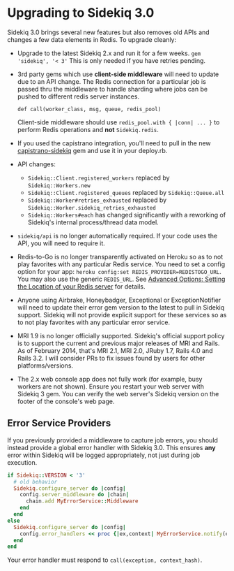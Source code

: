 # Upgrading to Sidekiq 3.0

Sidekiq 3.0 brings several new features but also removes old APIs and
changes a few data elements in Redis.  To upgrade cleanly:

* Upgrade to the latest Sidekiq 2.x and run it for a few weeks.
  `gem 'sidekiq', '< 3'`
  This is only needed if you have retries pending.
* 3rd party gems which use **client-side middleware** will need to update
  due to an API change.  The Redis connection for a particular job is
  passed thru the middleware to handle sharding where jobs can
  be pushed to different redis server instances.

  `def call(worker_class, msg, queue, redis_pool)`

  Client-side middleware should use `redis_pool.with { |conn| ... }` to
  perform Redis operations and **not** `Sidekiq.redis`.
* If you used the capistrano integration, you'll need to pull in the
  new [capistrano-sidekiq](https://github.com/seuros/capistrano-sidekiq)
  gem and use it in your deploy.rb.
* API changes:
  - `Sidekiq::Client.registered_workers` replaced by `Sidekiq::Workers.new`
  - `Sidekiq::Client.registered_queues` replaced by `Sidekiq::Queue.all`
  - `Sidekiq::Worker#retries_exhausted` replaced by `Sidekiq::Worker.sidekiq_retries_exhausted`
  - `Sidekiq::Workers#each` has changed significantly with a reworking
    of Sidekiq's internal process/thread data model.
* `sidekiq/api` is no longer automatically required.  If your code uses
  the API, you will need to require it.
* Redis-to-Go is no longer transparently activated on Heroku so as to not play
  favorites with any particular Redis service. You need to set a config option
  for your app:
  `heroku config:set REDIS_PROVIDER=REDISTOGO_URL`.  You may also use 
  the generic `REDIS_URL`.  See
  [Advanced Options: Setting the Location of your Redis server][1]
  for details.
* Anyone using Airbrake, Honeybadger, Exceptional or ExceptionNotifier
  will need to update their error gem version to the latest to pull in
  Sidekiq support.  Sidekiq will not provide explicit support for these
  services so as to not play favorites with any particular error service.
* MRI 1.9 is no longer officially supported.  Sidekiq's official
  support policy is to support the current and previous major releases
  of MRI and Rails.  As of February 2014, that's MRI 2.1, MRI 2.0, JRuby 1.7, Rails 4.0
  and Rails 3.2.  I will consider PRs to fix issues found by users for
  other platforms/versions.
* The 2.x web console app does not fully work (for example, busy workers are not shown). Ensure you restart your web server with Sidekiq 3 gem. You can verify the web server's Sidekiq version on the footer of the console's web page.

## Error Service Providers

If you previously provided a middleware to capture job errors, you
should instead provide a global error handler with Sidekiq 3.0.  This
ensures **any** error within Sidekiq will be logged appropriately, not
just during job execution.

```ruby
if Sidekiq::VERSION < '3'
  # old behavior
  Sidekiq.configure_server do |config|
    config.server_middleware do |chain|
      chain.add MyErrorService::Middleware
    end
  end
else
  Sidekiq.configure_server do |config|
    config.error_handlers << proc {|ex,context| MyErrorService.notify(ex, context) }
  end
end
```

Your error handler must respond to `call(exception, context_hash)`.

[1]: https://github.com/mperham/sidekiq/wiki/Advanced-Options#via-env-variable
